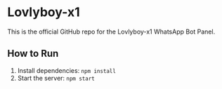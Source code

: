 # Lovlyboy-x1
This is the official GitHub repo for the Lovlyboy-x1 WhatsApp Bot Panel.

## How to Run
1. Install dependencies: `npm install`
2. Start the server: `npm start`